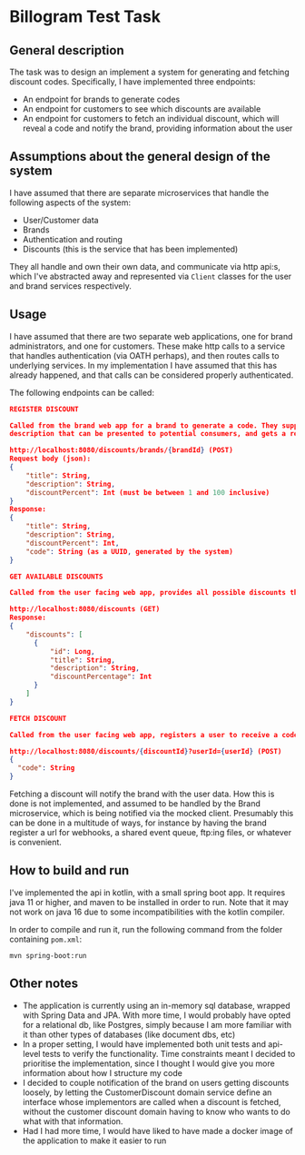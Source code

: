 # Billogram Test Task

## General description

The task was to design an implement a system for generating and fetching discount codes. Specifically, I have implemented three endpoints:
- An endpoint for brands to generate codes
- An endpoint for customers to see which discounts are available
- An endpoint for customers to fetch an individual discount, which will reveal a code and notify the brand, providing information about the user

## Assumptions about the general design of the system

I have assumed that there are separate microservices that handle the following aspects of the system:
- User/Customer data
- Brands
- Authentication and routing
- Discounts (this is the service that has been implemented)

They all handle and own their own data, and communicate via http api:s, which I've abstracted away and represented via `Client` classes for the user and brand services respectively.

## Usage

I have assumed that there are two separate web applications, one for brand administrators, and one for customers. These make http calls to a service that handles authentication (via OATH perhaps), and then routes calls to underlying services. In my implementation I have assumed that this has already happened, and that calls can be considered properly authenticated.

The following endpoints can be called:

```json
REGISTER DISCOUNT

Called from the brand web app for a brand to generate a code. They supply the discount percentage, and a title and 
description that can be presented to potential consumers, and gets a response where a generated code has been added

http://localhost:8080/discounts/brands/{brandId} (POST)
Request body (json):
{
    "title": String,
    "description": String,
    "discountPercent": Int (must be between 1 and 100 inclusive)
}
Response:
{
    "title": String,
    "description": String,
    "discountPercent": Int,
    "code": String (as a UUID, generated by the system)
}
```

```json
GET AVAILABLE DISCOUNTS

Called from the user facing web app, provides all possible discounts that the user can sign up for.

http://localhost:8080/discounts (GET)
Response:
{
    "discounts": [
      {
          "id": Long,
          "title": String,
          "description": String,
          "discountPercentage": Int
      }    
    ]
}
```

```json
FETCH DISCOUNT

Called from the user facing web app, registers a user to receive a code.

http://localhost:8080/discounts/{discountId}?userId={userId} (POST)
{
  "code": String
}
```

Fetching a discount will notify the brand with the user data. How this is done is not implemented, and assumed to be handled by the Brand microservice, which is being notified via the mocked client. Presumably this can be done in a multitude of ways, for instance by having the brand register a url for webhooks, a shared event queue, ftp:ing files, or whatever is convenient.

## How to build and run

I've implemented the api in kotlin, with a small spring boot app. It requires java 11 or higher, and maven to be installed in order to run. Note that it may not work on java 16 due to some incompatibilities with the kotlin compiler.

In order to compile and run it, run the following command from the folder containing `pom.xml`:
```shell
mvn spring-boot:run
```

## Other notes

- The application is currently using an in-memory sql database, wrapped with Spring Data and JPA. With more time, I would probably have opted for a relational db, like Postgres, simply because I am more familiar with it than other types of databases (like document dbs, etc)
- In a proper setting, I would have implemented both unit tests and api-level tests to verify the functionality. Time constraints meant I decided to prioritise the implementation, since I thought I would give you more information about how I structure my code
- I decided to couple notification of the brand on users getting discounts loosely, by letting the CustomerDiscount domain service define an interface whose implementors are called when a discount is fetched, without the customer discount domain having to know who wants to do what with that information.
- Had I had more time, I would have liked to have made a docker image of the application to make it easier to run
